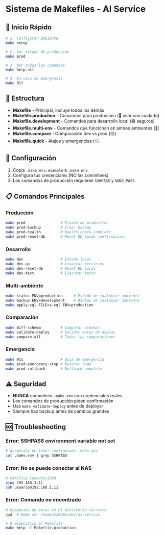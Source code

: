 # Sistema de Makefiles - AI Service

## 🚀 Inicio Rápido

```bash
# 1. Configurar ambiente
make setup

# 2. Ver estado de producción
make prod

# 3. Ver todos los comandos
make help-all

# 4. En caso de emergencia
make 911
```

## 📁 Estructura

- **Makefile** - Principal, incluye todos los demás
- **Makefile.production** - Comandos para producción (🔴 usar con cuidado)
- **Makefile.development** - Comandos para desarrollo local (🟢 seguros)
- **Makefile.multi-env** - Comandos que funcionan en ambos ambientes (🔵)
- **Makefile.compare** - Comparación dev vs prod (🟡)
- **Makefile.quick** - Atajos y emergencias (⚡)

## 🔐 Configuración

1. Copia `.make.env.example` a `.make.env`
2. Configura tus credenciales (NO las commitees)
3. Los comandos de producción requieren `SSHPASS` y `SUDO_PASS`

## 📋 Comandos Principales

### Producción
```bash
make prod                # Estado de producción
make prod-backup         # Crear backup
make prod-health         # Health check completo
make prod-reset-db       # Reset BD (pide confirmación)
```

### Desarrollo
```bash
make dev                 # Estado local
make dev-up              # Levantar servicios
make dev-reset-db        # Reset BD local
make dev-test            # Ejecutar tests
```

### Multi-ambiente
```bash
make status ENV=production     # Estado de cualquier ambiente
make backup ENV=development    # Backup de cualquier ambiente
make apply-sql FILE=x.sql ENV=production
```

### Comparación
```bash
make diff-schema         # Comparar schemas
make validate-deploy     # Validar antes de deploy
make compare-all         # Todas las comparaciones
```

### Emergencia
```bash
make 911                 # Guía de emergencia
make prod-emergency-stop # Detener todo
make prod-rollback       # Rollback completo
```

## ⚠️ Seguridad

- **NUNCA** commitees `.make.env` con credenciales reales
- Los comandos de producción piden confirmación
- Usa `make validate-deploy` antes de deployar
- Siempre haz backup antes de cambios grandes

## 🆘 Troubleshooting

### Error: SSHPASS environment variable not set
```bash
# Asegúrate de tener configurado .make.env
cat .make.env | grep SSHPASS
```

### Error: No se puede conectar al NAS
```bash
# Verifica conectividad
ping 192.168.1.11
ssh usuario@192.168.1.11
```

### Error: Comando no encontrado
```bash
# Asegúrate de estar en el directorio correcto
pwd  # Debe ser /home/k2600x/dev/ai-service

# O especifica el Makefile
make help -f Makefile.production
```